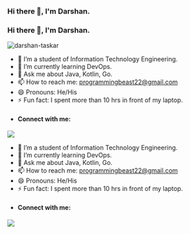 ### Hi there 👋, I'm Darshan.
### Hi there 👋, I'm Darshan.
<img src="[https://komarev.com/ghpvc/?username=k...](https://www.youtube.com/redirect?event=video_description&redir_token=QUFFLUhqay1wM1d2SWFYUG96M0xhZkY3S3NqMTVVNmNCUXxBQ3Jtc0trdTNrWmNZMVJKbGVGdGJqZlExV0ZOM2JfajQ4VFFaLTZUdmtlVjJhS0NfZ3dQeEJET2lXOElLQmQtbjdzQWh3YzRYeDlmd3NTWmVOcWNpZDBoZUtZWngzQVViYklVN1VJdGFtcGdzdFdoQU5xWjZJMA&q=https%3A%2F%2Fkomarev.com%2Fghpvc%2F%3Fusername%3Dkhushboogoel01%26label%3DProfile%2520views%26color%3D129e00%26style%3Dplastic)" alt="darshan-taskar" />

- 🔭 I’m a student of Information Technology Engineering.
- 🌱 I’m currently learning DevOps. 
- 💬 Ask me about Java, Kotlin, Go.
- 📫 How to reach me: programmingbeast22@gmail.com
- 😄 Pronouns: He/His
- ⚡ Fun fact: I spent more than 10 hrs in front of my laptop.
- #### Connect with me:
 


<img src="https://github-readme-stats.vercel.app/api?username=darshan-taskar&&show_icons=true&title_color=ffffff&icon_color=bb2acf&text_color=daf7dc&bg_color=151515">

- 🔭 I’m a student of Information Technology Engineering.
- 🌱 I’m currently learning DevOps. 
- 💬 Ask me about Java, Kotlin, Go.
- 📫 How to reach me: programmingbeast22@gmail.com
- 😄 Pronouns: He/His
- ⚡ Fun fact: I spent more than 10 hrs in front of my laptop.
- #### Connect with me:
 


<img src="https://github-readme-stats.vercel.app/api?username=darshan-taskar&&show_icons=true&title_color=ffffff&icon_color=bb2acf&text_color=daf7dc&bg_color=151515">
